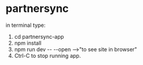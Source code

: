 # partnersync

in terminal type:
1. cd partnersync-app
2. npm install
3. npm run dev -- --open -->"to see site in browser"
4. Ctrl-C to stop running app.